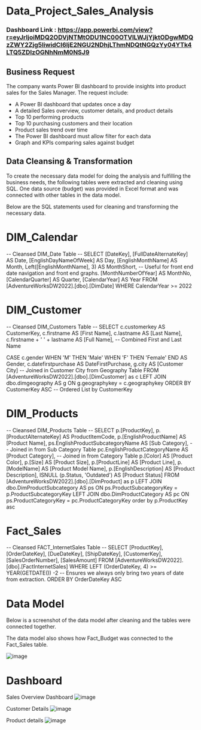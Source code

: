 # Data_Project_Sales_Analysis

### Dashboard Link : https://app.powerbi.com/view?r=eyJrIjoiMDQ2ODVjNTMtODU1NC00OTVlLWJjYjktODgwMDQzZWY2Zjg5IiwidCI6IjE2NGU2NDhjLThmNDQtNGQzYy04YTk4LTQ5ZDIzOGNhNmM0NSJ9

## Business Request
The company wants Power BI dashboard to provide insights into product sales for the Sales Manager. The request include:
- A Power BI dashboard that updates once a day
- A detailed Sales overview, customer details, and product details
- Top 10 performing products
- Top 10 purchasing customers and their location
- Product sales trend over time
- The Power BI dashboard must allow filter for each data
- Graph and KPIs comparing sales against budget

 ## Data Cleansing & Transformation
To create the necessary data model for doing the analysis and fulfilling the business needs, the following tables were extracted and cleaning using SQL.
One data source (budget) was provided in Excel format and was connected with other tables in the data model.

Below are the SQL statements used for cleaning and transforming the necessary data.

# DIM_Calendar
-- Cleansed DIM_Date Table --
SELECT 
  [DateKey], 
  [FullDateAlternateKey] AS Date, 
   [EnglishDayNameOfWeek] AS Day, 
    [EnglishMonthName] AS Month, 
  Left([EnglishMonthName], 3) AS MonthShort, 
  -- Useful for front end date navigation and front end graphs.
  [MonthNumberOfYear] AS MonthNo, 
  [CalendarQuarter] AS Quarter, 
  [CalendarYear] AS Year 
FROM 
 [AdventureWorksDW2022].[dbo].[DimDate]
WHERE 
  CalendarYear >= 2022

# DIM_Customer
-- Cleansed DIM_Customers Table --
SELECT 
  c.customerkey AS CustomerKey, 
   c.firstname AS [First Name], 
    c.lastname AS [Last Name], 
  c.firstname + ' ' + lastname AS [Full Name], 
  -- Combined First and Last Name
 
  CASE c.gender WHEN 'M' THEN 'Male' WHEN 'F' THEN 'Female' END AS Gender,
  c.datefirstpurchase AS DateFirstPurchase, 
    g.city AS [Customer City] 
  -- Joined in Customer City from Geography Table
FROM 
  [AdventureWorksDW2022].[dbo].[DimCustomer] as c
  LEFT JOIN dbo.dimgeography AS g ON g.geographykey = c.geographykey 
ORDER BY 
  CustomerKey ASC -- Ordered List by CustomerKey

# DIM_Products
-- Cleansed DIM_Products Table --
SELECT 
  p.[ProductKey], 
  p.[ProductAlternateKey] AS ProductItemCode, 
   p.[EnglishProductName] AS [Product Name], 
  ps.EnglishProductSubcategoryName AS [Sub Category], -- Joined in from Sub Category Table
  pc.EnglishProductCategoryName AS [Product Category], -- Joined in from Category Table
  p.[Color] AS [Product Color], 
    p.[Size] AS [Product Size], 
    p.[ProductLine] AS [Product Line], 
  p.[ModelName] AS [Product Model Name], 
  p.[EnglishDescription] AS [Product Description], 
    ISNULL (p.Status, 'Outdated') AS [Product Status] 
FROM 
  [AdventureWorksDW2022].[dbo].[DimProduct] as p
  LEFT JOIN dbo.DimProductSubcategory AS ps
  ON ps.ProductSubcategoryKey = p.ProductSubcategoryKey 
  LEFT JOIN dbo.DimProductCategory AS pc
  ON ps.ProductCategoryKey = pc.ProductCategoryKey 
order by 
  p.ProductKey asc

  # Fact_Sales
  -- Cleansed FACT_InternetSales Table --
SELECT 
  [ProductKey], 
  [OrderDateKey], 
  [DueDateKey], 
  [ShipDateKey], 
  [CustomerKey], 
   [SalesOrderNumber], 
  [SalesAmount] 
FROM 
  [AdventureWorksDW2022].[dbo].[FactInternetSales]
WHERE 
  LEFT (OrderDateKey, 4) >= YEAR(GETDATE()) -2 -- Ensures we always only bring two years of date from extraction.
ORDER BY
  OrderDateKey ASC

  # Data Model
  Below is a screenshot of the data model after cleaning and the tables were connected together.

  The data model also shows how Fact_Budget was connected to the Fact_Sales table.

 ![image](https://github.com/user-attachments/assets/b19faefb-2a33-419b-b31a-19a7f0e25fe7)

 # Dashboard
 Sales Overview Dashboard
![image](https://github.com/user-attachments/assets/4892d4bc-c3ab-4706-8cc3-f5f525868877)

Customer Details
![image](https://github.com/user-attachments/assets/87610e17-e643-4a5e-b9dc-3e80227b818d)

Product details
![image](https://github.com/user-attachments/assets/6001d866-bbbf-48c6-93c8-e8ba1ebe2945)

 
